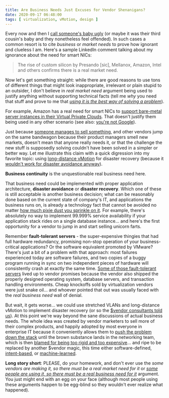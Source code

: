 ```yaml
---
title: Are Business Needs Just Excuses for Vendor Shenanigans?
date: 2020-09-17 06:48:00
tags: [ virtualization, vMotion, design ]
---
```

Every now and then I [call someone's baby ugly](https://blog.ipspace.net/2011/09/long-distance-irf-fabric-works-best-in.html) (or maybe it was their third cousin's baby and they nonetheless feel offended). In such cases a common resort is to cite _business_ or _market needs_ to prove how ignorant and clueless I am. Here's a sample LinkedIn comment talking about my ignorance about the need for smart NICs:

> The rise of custom silicon by Presando [sic], Mellanox, Amazon, Intel and others confirms there is a real market need.

Now let's get something straight: while there are good reasons to use tons of different things that might look inappropriate, irrelevant or plain stupid to an outsider, I don't believe in _real market need_ argument being used to justify anything without supporting technical facts (tell me _why_ you need that stuff and prove to me that _[using it is the best way of solving a problem](https://blog.ipspace.net/2019/12/questions-to-ask-about-product-using.html)_).
<!--more-->
For example, Amazon has a real need for smart NICs to [support bare-metal server instances in their Virtual Private Clouds](https://blog.ipspace.net/2020/06/cloud-networking-architectures.html). That doesn't justify them being used in any other scenario (see also: [you're not Google](https://blog.ipspace.net/2020/03/the-stupidity-of-trying-to-be-like.html)).

Just because [someone manages to sell something](https://blog.ipspace.net/2019/10/the-cost-of-disruptiveness-and.html), and other vendors jump on the same bandwagon because their product managers smell new markets, doesn't mean that anyone really needs it, or that the challenge the new stuff is supposedly solving couldn't have been solved in a simpler or better way. Let me illustrate this claim with a quick digression into my favorite topic: using [long-distance vMotion](https://blog.ipspace.net/2015/02/before-talking-about-vmotion-across.html) for disaster recovery (because it [wouldn't work for disaster avoidance anyway](https://blog.ipspace.net/2011/09/long-distance-vmotion-for-disaster.html)).

**Business continuity** is the unquestionable real business need here.

That business need could be implemented with proper application architecture, **disaster avoidance** or **disaster recovery**. Which one of these is still acceptable is another business decision; what can be reasonably done based on the current state of company's IT, and applications the business runs on, is already a technology fact that cannot be avoided no matter [how much pixie dust you sprinkle on it](https://blog.ipspace.net/2016/01/the-sad-state-of-enterprise-networking.html). For example, there's absolutely no way to implement 99.999% service availability if your application stack rides on a single database instance... and here's the first opportunity for a vendor to jump in and start selling unicorn farts.

Remember **fault-tolerant servers** - the super-expensive thingies that had full hardware redundancy, promising non-stop operation of your business-critical applications? Or the software equivalent promoted by VMware? There's just a bit of a problem with that approach: most failures experienced today are software failures, and two copies of a buggy program running in sync on two independent pieces of hardware will consistently crash at exactly the same time. [Some of those fault-tolerant servers](https://en.wikipedia.org/wiki/NonStop_(server_computers)) lived up to vendor promises because the vendor also shipped the properly designed operating system, database servers, and transaction handling environments. Cheap knockoffs sold by virtualization vendors were just snake oil... and whoever pointed that out was usually faced with the *real business need* wall of denial.

But wait, it gets worse... we could use stretched VLANs and long-distance vMotion to implement disaster recovery (or so the [$vendor consultants told us](https://blog.ipspace.net/2020/02/live-vmotion-into-vmware-on-aws-cloud.html)). At this point we're way beyond the sane discussions of actual business needs. The whole idea was created by vendor marketers to sell more of their complex products, and happily adopted by most everyone in enterprise IT because it conveniently allows them to [push the problem down the stack](https://blog.ipspace.net/2013/04/this-is-what-makes-networking-so-complex.html) until the brown substance lands in the networking team, which is then [blamed for being too rigid and too expensive](https://blog.ipspace.net/2016/07/why-is-every-sdn-vendor-bashing.html)... and ripe to be replaced by another $vendor magic, this time either software-defined, [intent-based](https://blog.ipspace.net/2020/05/intent-networking-marketing-ploy.html), or [machine-learned](https://blog.ipspace.net/2020/03/machine-learning-in-networking-products.html).

**Long story short**: PLEASE, do your homework, and don't ever use the _some vendors are making it, so there must be a real market need for it_ or _[some people are using it, so there must be a real business need for it](https://blog.ipspace.net/2013/01/long-distance-vmotion-stretched-ha.html)_ argument. You just might end with an egg on your face (although most people using these arguments happen to be egg-blind so they wouldn't ever realize what happened).
